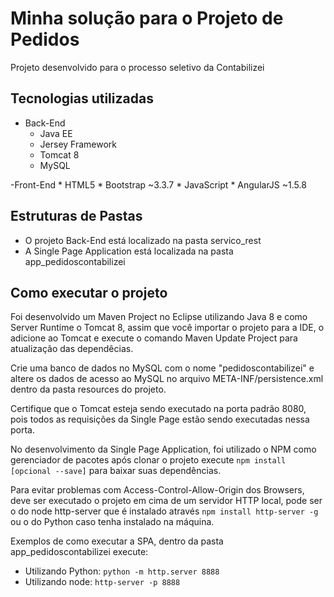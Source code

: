 # Minha solução para o Projeto de Pedidos

Projeto desenvolvido para o processo seletivo da Contabilizei

## Tecnologias utilizadas

- Back-End 
	* Java EE
	* Jersey Framework
	* Tomcat 8
	* MySQL

-Front-End
	* HTML5
	* Bootstrap ~3.3.7
	* JavaScript
	* AngularJS ~1.5.8

## Estruturas de Pastas
- O projeto Back-End está localizado na pasta servico_rest
- A Single Page Application está localizada na pasta app_pedidoscontabilizei

## Como executar o projeto 

Foi desenvolvido um Maven Project no Eclipse utilizando Java 8 e como Server Runtime o Tomcat 8, 
assim que você importar o projeto para a IDE, o adicione ao Tomcat e execute o comando Maven Update Project 
para atualização das dependêcias.

Crie uma banco de dados no MySQL com o nome "pedidoscontabilizei" e altere os dados de acesso ao MySQL no arquivo
META-INF/persistence.xml dentro da pasta resources do projeto.

Certifique que o Tomcat esteja sendo executado na porta padrão 8080, pois todos as requisições da Single Page 
estão sendo executadas nessa porta.

No desenvolvimento da Single Page Application, foi utilizado o NPM como gerenciador de pacotes após clonar o 
projeto execute ```npm install [opcional --save]``` para baixar suas dependências.

Para evitar problemas com Access-Control-Allow-Origin dos Browsers, deve ser executado o projeto em cima de um
servidor HTTP local, pode ser o do node http-server que é instalado através ```npm install http-server -g``` ou o 
do Python caso tenha instalado na máquina. 

Exemplos de como executar a SPA, dentro da pasta app_pedidoscontabilizei execute:

- Utilizando Python: ```python -m http.server 8888```
- Utilizando node: ```http-server -p 8888```